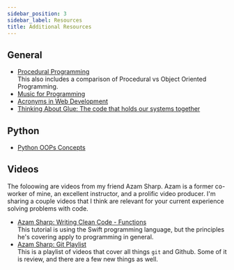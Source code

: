 ```yaml
---
sidebar_position: 3
sidebar_label: Resources
title: Additional Resources
---
```

<!-- markdownlint-disable no-inline-html -->
## General

* [Procedural Programming](https://hackr.io/blog/procedural-programming)
    <br/>This also includes a comparison of Procedural vs Object Oriented Programming.
* [Music for Programming](https://flaviocopes.com/music-for-programming/)
* [Acronyms in Web Development](https://flaviocopes.com/acronyms-web-development/)
* [Thinking About Glue: The code that holds our systems together](https://www.oreilly.com/radar/thinking-about-glue/)


## Python

* [Python OOPs Concepts](https://www.youtube.com/watch?v=SRu1GAfr3LA)

## Videos

The foloowing are videos from my friend Azam Sharp. Azam is a former co-worker of mine, an excellent instructor, and a prolific video producer. I'm sharing a couple videos that I think are relevant for your current experience solving problems with code.

* [Azam Sharp: Writing Clean Code - Functions](https://www.youtube.com/watch?v=X3PiBx9jO88)
    <br/>This tutorial is using the Swift programming language, but the principles he's covering apply to programming in general.
* [Azam Sharp: Git Playlist](https://www.youtube.com/watch?v=Kc1L-TQjZZY&list=PLDMXqpbtInQiSpxYyd8AxmJCVE7equijT&index=1)
    <br/>This is a playlist of videos that cover all things `git` and Github. Some of it is review, and there are a few new things as well.
